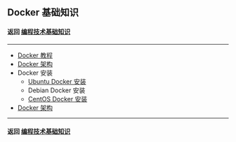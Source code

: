 ## Docker 基础知识
#### 返回 [编程技术基础知识](../编程技术基础知识.md)

---

- [Docker 教程](./基础知识/Docker教程.md)
- [Docker 架构](./基础知识/Docker架构.md)
- Docker 安装
    - [Ubuntu Docker 安装](./基础知识/Ubuntu-Docker安装.md)
    - Debian Docker 安装
    - [CentOS Docker 安装](./基础知识/CentOS-Docker安装.md)
- [Docker 架构](./基础知识/Docker架构.md)


---

#### 返回 [编程技术基础知识](../编程技术基础知识.md)